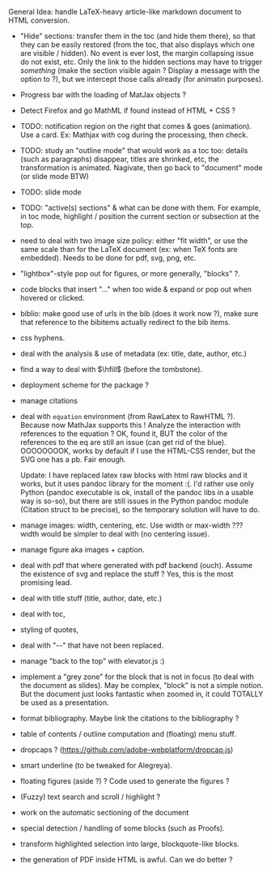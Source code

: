 
General Idea: handle LaTeX-heavy article-like markdown document to HTML conversion.

  - "Hide" sections: transfer them in the toc (and hide them there), so
    that they can be easily restored (from the toc, that also displays
    which one are visible / hidden). No event is ever lost, the margin
    collapsing issue do not exist, etc. Only the link to the hidden
    sections may have to trigger *something* (make the section visible
    again ? Display a message with the option to ?), but we intercept 
    those calls already (for animatin purposes).

  - Progress bar with the loading of MatJax objects ?

  - Detect Firefox and go MathML if found instead of HTML + CSS ?

  - TODO: notification region on the right that comes & goes (animation).
    Use a card. Ex: Mathjax with cog during the processing, then check.

  - TODO: study an "outline mode" that would work as a toc too: details
    (such as paragraphs) disappear, titles are shrinked, etc, the 
    transformation is animated. Nagivate, then go back to "document" mode
    (or slide mode BTW)

  - TODO: slide mode

  - TODO: "active(s) sections" & what can be done with them.
    For example, in toc mode, highlight / position the current section
    or subsection at the top.

  - need to deal with two image size policy: either "fit width", or use the same
    scale than for the LaTeX document (ex: when TeX fonts are embedded).
    Needs to be done for pdf, svg, png, etc.

  - "lightbox"-style pop out for figures, or more generally, "blocks" ?.

  - code blocks that insert "..." when too wide & expand or pop out when hovered 
    or clicked.

  - biblio: make good use of urls in the bib (does it work now ?), make
    sure that reference to the bibitems actually redirect to the bib items.

  - css hyphens.

  - deal with the analysis & use of metadata (ex: title, date, author, etc.)

  - find a way to deal with $\hfill$ (before the tombstone).

  - deployment scheme for the package ?

  - manage citations

  - deal with `equation` environment (from RawLatex to RawHTML ?). 
    Because now MathJax supports this !
    Analyze the interaction with references to the equation ?
    OK, found it, BUT the color of the references to the eq are still
    an issue (can get rid of the blue). OOOOOOOOK, works by default
    if I use the HTML-CSS render, but the SVG one has a pb. Fair enough.
 
    Update: I have replaced latex raw blocks with html raw blocks and it works,
    but it uses pandoc library for the moment :(. I'd rather use only Python
    (pandoc executable is ok, install of the pandoc libs in a usable way is
    so-so), but there are still issues in the Python pandoc module
    (Citation struct to be precise), so the temporary solution will have to
    do.

  - manage images: width, centering, etc. Use width or max-width ???
    width would be simpler to deal with (no centering issue).

  - manage figure aka images + caption.

  - deal with pdf that where generated with pdf backend (ouch).
    Assume the existence of svg and replace the stuff ? Yes, this is the
    most promising lead.

  - deal with title stuff (title, author, date, etc.)

  - deal with toc,

  - styling of quotes,

  - deal with "--" that have not been replaced.

  - manage "back to the top" with elevator.js :)

  - implement a "grey zone" for the block that is not in focus (to deal
    with the document as slides). May be complex, "block" is not a simple
    notion. But the document just looks fantastic when zoomed in, it could
    TOTALLY be used as a presentation.

  - format bibliography. Maybe link the citations to the bibliography ?

  - table of contents / outline computation and (floating) menu stuff.

  - dropcaps ? (https://github.com/adobe-webplatform/dropcap.js)

  - smart underline (to be tweaked for Alegreya).

  - floating figures (aside ?) ? Code used to generate the figures ?

  - (Fuzzy) text search and scroll / highlight ?

  - work on the automatic sectioning of the document 

  - special detection / handling of some blocks (such as Proofs).

  - transform highlighted selection into large, blockquote-like blocks.

  - the generation of PDF inside HTML is awful. Can we do better ?

